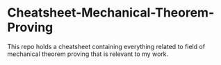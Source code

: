 # Cheatsheet-Mechanical-Theorem-Proving
This repo holds a cheatsheet containing everything related to field of mechanical theorem proving that is relevant to my work.
